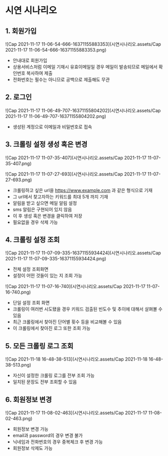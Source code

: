# 시연 시나리오

## 1. 회원가입

![Cap 2021-11-17 11-06-54-666-16371155883353](시연시나리오.assets/Cap 2021-11-17 11-06-54-666-16371155883353.png)

- 안내대로 회원가입
- 상용서비스처럼 이메일 기재시 유효이메일일 경우 메일이 발송되므로 메일에서 확인번호 복사하여 제출
- 전화번호는 필수는 아니므로 공백으로 제출해도 무관

## 2. 로그인

![Cap 2021-11-17 11-06-49-707-16371155804202](시연시나리오.assets/Cap 2021-11-17 11-06-49-707-16371155804202.png)

- 생성된 계정으로 이메일과 비밀번호로 접속

## 3. 크롤링 설정 생성 혹은 변경

![Cap 2021-11-17 11-07-35-407](시연시나리오.assets/Cap 2021-11-17 11-07-35-407.png)

![Cap 2021-11-17 11-07-27-693](시연시나리오.assets/Cap 2021-11-17 11-07-27-693.png)

- 크롤링하고 싶은 url을 https://www.example.com  과 같은 형식으로 기재
- 그 url에서 찾고자하는 키워드를 최대 5개 까지 기재
- 알림을 받고 싶으면 메일 알림 설정
- sms 알림은 구현되어 있지 않음
- 이 후 생성 혹은 변경을 클릭하여 저장
- 필요없을 경우 삭제 가능

## 4. 크롤링 설정 조회

![Cap 2021-11-17 11-07-09-335-16371155934424](시연시나리오.assets/Cap 2021-11-17 11-07-09-335-16371155934424.png)

- 전체 설정 조회화면
- 설정이 어떤 것들이 있는 지 조회 가능

![Cap 2021-11-17 11-07-16-740](시연시나리오.assets/Cap 2021-11-17 11-07-16-740.png)

- 단일 설정 조회 화면
- 크롤링이 여러번 시도됐을 경우 키워드 검출된 빈도수 및 추이에 대해서 살펴볼 수 있음
- 최근 크롤링에서 찾아진 단어별 횟수 등을  비교해볼 수 있음
- 이 크롤링에서 찾아진 로그 또한 조회 가능 

## 5. 모든 크롤링 로그 조회

![Cap 2021-11-18 16-48-38-513](시연시나리오.assets/Cap 2021-11-18 16-48-38-513.png)

- 자신이 설정한 크롤링 로그를 전부 조회 가능
- 일치된 문장도 전부 조회할 수 있음

## 6. 회원정보 변경

![Cap 2021-11-17 11-08-02-463](시연시나리오.assets/Cap 2021-11-17 11-08-02-463.png)

- 회원정보 변경 가능
- email과 password의 경우 변경 불가
- 닉네임과 전화번호의 경우 중복체크 후 변경 가능
- 회원정보 삭제도 가능
